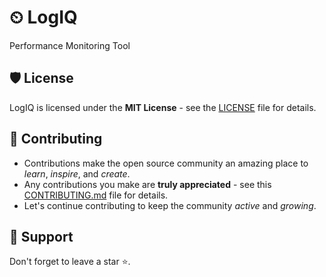 # ⏲ LogIQ

Performance Monitoring Tool

## 🛡️ License

LogIQ is licensed under the **MIT License** - see the [LICENSE](LICENSE) file for details.

## 🧰 Contributing

- Contributions make the open source community an amazing place to _learn_, _inspire_, and _create_.
- Any contributions you make are **truly appreciated** - see this [CONTRIBUTING.md](CONTRIBUTING.md) file for details.
- Let's continue contributing to keep the community _active_ and _growing_.

## 🙏 Support

Don't forget to leave a star ⭐️.
